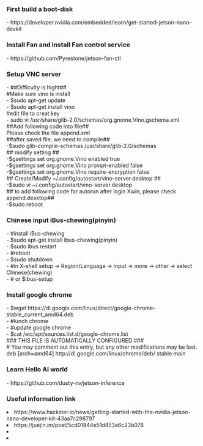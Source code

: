 <h3>First build a boot-disk</h3>
  - https://developer.nvidia.com/embedded/learn/get-started-jetson-nano-devkit<br>
  
<h3>Install Fan and install Fan control service</h3>
  - https://github.com/Pyrestone/jetson-fan-ctl<br>
 
<h3>Setup VNC server</h3>
  - ##Difficulty is hight##<br>
  #Make sure vino is install<br>
  - $sudo apt-get update<br>
  - $sudo apt-get install vino<br>
  #edit file to creat key<br>
  - sudo vi /usr/share/glib-2.0/schemas/org.gnome.Vino.gschema.xml<br>
  ##Add following code into file##<br>
  Please check the file append.xml <br>
  ##after saved file, we need to compile##<br>
  -$sudo glib-compile-schemas /usr/share/glib-2.0/schemas<br>
  ## modify setting ##<br>
  -$gsettings set org.gnome.Vino enabled true<br>
  -$gsettings set org.gnome.Vino prompt-enabled false<br>
  -$gsettings set org.gnome.Vino require-encryption false<br>
  ## Create/Modify ~/.config/autostart/vino-server.desktop ##<br>
  -$sudo vi ~/.config/autostart/vino-server.desktop<br>
  ## to add following code for autorun after login Xwin, please check append.desktop##<br>
  -$sudo reboot
  
<h3>Chinese input iBus-chewing(pinyin)</h3>
  - #install iBus-chewing<br>
  - $sudo apt-get install ibus-chewing(pinyin)<br>
  - $sudo ibus restart<br>
  - #reboot<br>
  - $sudo shutdown<br>
  - #in X-shell setup -> Region/Language -> input -> more -> other -> select Chinese(chewing)<br>
  - # or $ibus-setup<br>
 
<h3>Install google chrome</h3>
  - $wget https://dl.google.com/linux/direct/google-chrome-stable_current_amd64.deb <br>
  - #lunch chrome<br>
  - #update google chrome<br>
  - $cat /etc/apt/sources.list.d/google-chrome.list<br>
  ### THIS FILE IS AUTOMATICALLY CONFIGURED ###<br>
  # You may comment out this entry, but any other modifications may be lost.<br>
  deb [arch=amd64] http://dl.google.com/linux/chrome/deb/ stable main<br>
 
<h3>Learn Hello AI world</h3>
  - https://github.com/dusty-nv/jetson-inference<br>

<h3>Useful information link</h3>
  <li>https://www.hackster.io/news/getting-started-with-the-nvidia-jetson-nano-developer-kit-43aa7c298797</li>
  <li>https://juejin.im/post/5cd01844e51d453a6c23b076</li>
  <li></li>
  <li></li>
